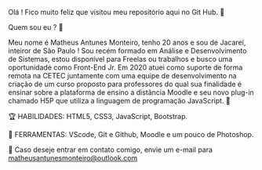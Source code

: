 Olá ! Fico muito feliz que visitou meu repositório aqui no Git Hub. 🧙

Quem sou eu ? 🤔

Meu nome é Matheus Antunes Monteiro, tenho 20 anos e sou de Jacareí, inteiror de São Paulo !
Sou recém formado em Análise e Desenvolvimento de Sistemas, estou disponível para Freelas ou trabalhos e busco uma oportunidade como Front-End Jr.
Em 2020 atuei como suporte de forma remota na CETEC juntamente com uma equipe de desenvolvimento na criação de um curso proposto para professores do qual sua finalidade é ensinar sobre a plataforma de ensino a distância Moodle e seu novo plug-in chamado H5P que utiliza a linguagem de programação JavaScript. 🤖


🏆 HABILIDADES: HTML5, CSS3, JavaScript, Bootstrap.

💼 FERRAMENTAS: VScode, Git e Github, Moodle e um pouco de Photoshop.

📧 Caso deseje entrar em contato comigo, envie um e-mail para matheusantunesmonteiro@outlook.com 


